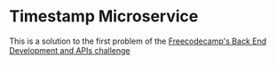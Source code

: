# Timestamp Microservice
This is a solution to the first problem of the  [Freecodecamp's Back End Development and APIs challenge](https://www.freecodecamp.org/learn/back-end-development-and-apis/back-end-development-and-apis-projects/timestamp-microservice)


